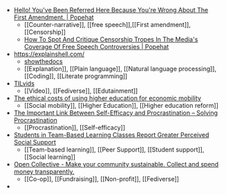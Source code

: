 - [Hello! You've Been Referred Here Because You're Wrong About The First Amendment. | Popehat](https://www.popehat.com/2016/06/11/hello-youve-been-referred-here-because-youre-wrong-about-the-first-amendment/)
	- [[Counter-narrative]], [[free speech]],[[First amendment]], [[Censorship]]
	- [How To Spot And Critique Censorship Tropes In The Media's Coverage Of Free Speech Controversies | Popehat](https://www.popehat.com/2015/05/19/how-to-spot-and-critique-censorship-tropes-in-the-medias-coverage-of-free-speech-controversies/)
- https://explainshell.com/
	- [showthedocs](http://showthedocs.com/)
	- [[Explanation]], [[Plain language]], [[Natural language processing]], [[Coding]], [[Literate programming]]
- [TILvids](https://tilvids.com/home)
	- [[Video]], [[Fediverse]], [[Edutainment]]
- [The ethical costs of using higher education for economic mobility](https://journals.sagepub.com/doi/full/10.1177/14778785221142865)
	- [[Social mobility]], [[Higher Education]], [[Higher education reform]]
- [The Important Link Between Self-Efficacy and Procrastination – Solving Procrastination](https://solvingprocrastination.com/self-efficacy/)
	- [[Procrastination]], [[Self-efficacy]]
- [Students in Team-Based Learning Classes Report Greater Perceived Social Support](https://journals.sagepub.com/doi/full/10.1177/00986283221136865)
	- [[Team-based learning]], [[Peer Support]], [[Student support]], [[Social learning]]
- [Open Collective - Make your community sustainable. Collect and spend money transparently.](https://opencollective.com/fiscal-hosting)
	- [[Co-op]], [[Fundraising]], [[Non-profit]], [[Fediverse]]
-